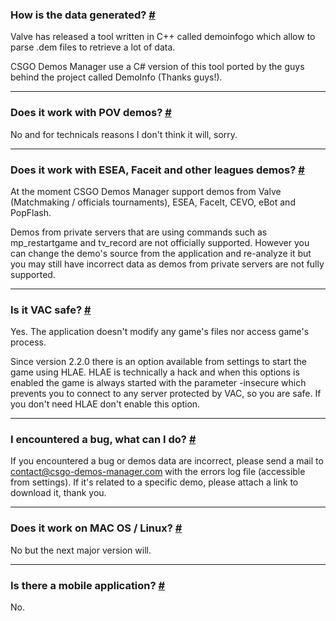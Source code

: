 <a class="anchor" id="data-generation"></a>

### How is the data generated? [#](/docs/about#data-generation)

Valve has released a tool written in C++ called demoinfogo which allow to parse .dem files to retrieve a lot of data.

CSGO Demos Manager use a C# version of this tool ported by the guys behind the project called DemoInfo (Thanks guys!).

---

<a class="anchor" id="pov-support"></a>

### Does it work with POV demos? [#](/docs/about#pov-support)

No and for technicals reasons I don't think it will, sorry.

---

<a class="anchor" id="provider-support"></a>

### Does it work with ESEA, Faceit and other leagues demos? [#](/docs/about#provider-support)

At the moment CSGO Demos Manager support demos from Valve (Matchmaking / officials tournaments), ESEA, FaceIt, CEVO, eBot and PopFlash.

Demos from private servers that are using commands such as mp_restartgame and tv_record are not officially supported. However you can change the demo's source from the application and re-analyze it but you may still have incorrect data as demos from private servers are not fully supported.

---

<a class="anchor" id="vac"></a>

### Is it VAC safe? [#](/docs/about#vac)

Yes. The application doesn't modify any game's files nor access game's process.

Since version 2.2.0 there is an option available from settings to start the game using HLAE. HLAE is technically a hack and when this options is enabled the game is always started with the parameter -insecure which prevents you to connect to any server protected by VAC, so you are safe. If you don't need HLAE don't enable this option.

---

<a class="anchor" id="bug"></a>

### I encountered a bug, what can I do? [#](/docs/about#bug)

If you encountered a bug or demos data are incorrect, please send a mail to contact@csgo-demos-manager.com with the errors log file (accessible from settings). If it's related to a specific demo, please attach a link to download it, thank you.

---

<a class="anchor" id="os-compatibility"></a>

### Does it work on MAC OS / Linux? [#](/docs/about#os-compatibility)

No but the next major version will.

---

<a class="anchor" id="mobile-app"></a>

### Is there a mobile application? [#](/docs/about#mobile-app)

No.
